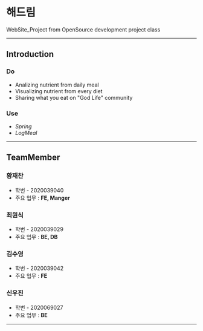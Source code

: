 # 해드림
WebSite_Project from OpenSource development project class 
___
## Introduction
### Do
- Analizing nutrient from daily meal
- Visualizing nutrient from every diet
- Sharing what you eat on "God Life" community
### Use
- *Spring*
- *LogMeal*
___
## TeamMember
### 황재찬
- 학번 - 2020039040
- 주요 업무 : **FE, Manger**
###  최원식
- 학번 - 2020039029
- 주요 업무 : **BE, DB**
###  김수영
- 학번 - 2020039042
- 주요 업무 : **FE**
### 신우진
- 학번 - 2020069027
- 주요 업무 : **BE**
___
